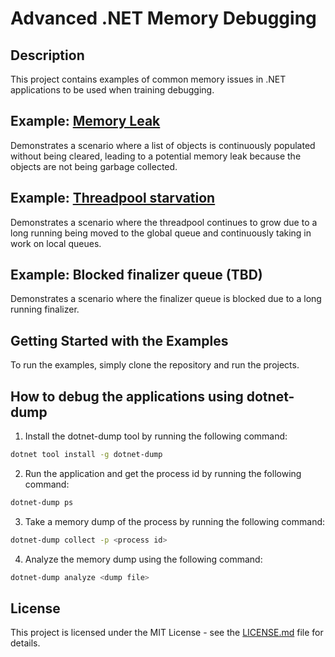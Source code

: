 # Advanced .NET Memory Debugging

## Description
This project contains examples of common memory issues in .NET applications to be used when training debugging.

## Example: [Memory Leak](Source/MemoryLeak/Program.cs)
Demonstrates a scenario where a list of objects is continuously populated without being cleared, 
leading to a potential memory leak because the objects are not being garbage collected.

## Example: [Threadpool starvation](Source/ThreadPoolStarvation/Program.cs)
Demonstrates a scenario where the threadpool continues to grow due to a long running being moved to the global queue and continuously taking in work on local queues.

## Example: Blocked finalizer queue (TBD)
Demonstrates a scenario where the finalizer queue is blocked due to a long running finalizer.

## Getting Started with the Examples
To run the examples, simply clone the repository and run the projects.

## How to debug the applications using dotnet-dump
1. Install the dotnet-dump tool by running the following command:
```bash
dotnet tool install -g dotnet-dump
```
2. Run the application and get the process id by running the following command:
```bash
dotnet-dump ps
```
3. Take a memory dump of the process by running the following command:
```bash
dotnet-dump collect -p <process id>
```
4. Analyze the memory dump using the following command:
```bash
dotnet-dump analyze <dump file>
```


## License
This project is licensed under the MIT License - see the [LICENSE.md](LICENSE.md) file for details.
